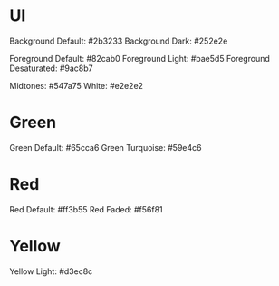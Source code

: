 # UI
Background Default: #2b3233
Background Dark: #252e2e

Foreground Default: #82cab0
Foreground Light: #bae5d5
Foreground Desaturated: #9ac8b7

Midtones: #547a75
White: #e2e2e2

# Green
Green Default: #65cca6
Green Turquoise: #59e4c6

# Red
Red Default: #ff3b55
Red Faded: #f56f81

# Yellow
Yellow Light: #d3ec8c
